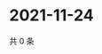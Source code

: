 # 2021-11-24

共 0 条

<!-- BEGIN WEIBO -->
<!-- 最后更新时间 Wed Nov 24 2021 00:01:07 GMT+0800 (China Standard Time) -->

<!-- END WEIBO -->
